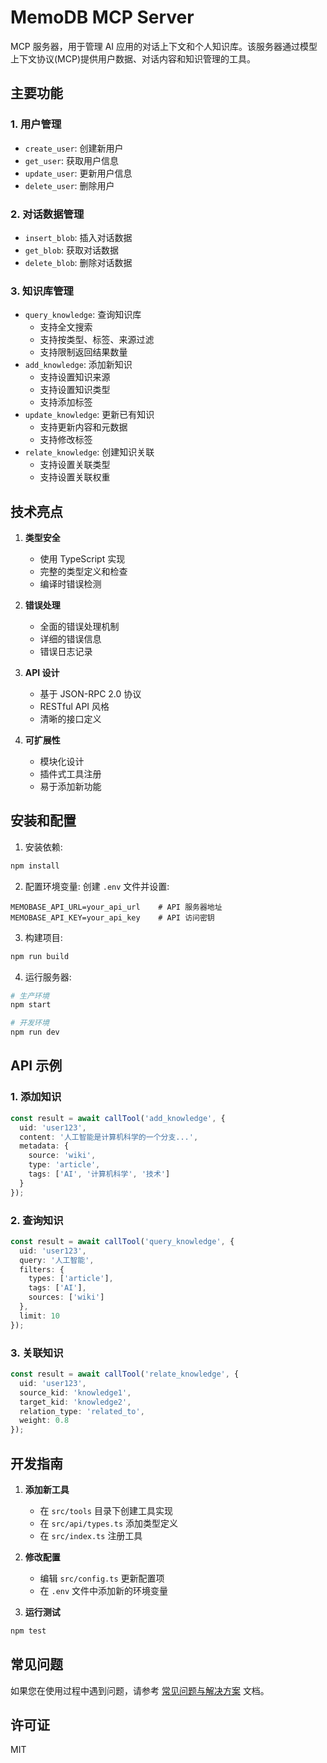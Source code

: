 # MemoDB MCP Server

MCP 服务器，用于管理 AI 应用的对话上下文和个人知识库。该服务器通过模型上下文协议(MCP)提供用户数据、对话内容和知识管理的工具。

## 主要功能

### 1. 用户管理
- `create_user`: 创建新用户
- `get_user`: 获取用户信息
- `update_user`: 更新用户信息
- `delete_user`: 删除用户

### 2. 对话数据管理
- `insert_blob`: 插入对话数据
- `get_blob`: 获取对话数据
- `delete_blob`: 删除对话数据

### 3. 知识库管理
- `query_knowledge`: 查询知识库
  * 支持全文搜索
  * 支持按类型、标签、来源过滤
  * 支持限制返回结果数量
- `add_knowledge`: 添加新知识
  * 支持设置知识来源
  * 支持设置知识类型
  * 支持添加标签
- `update_knowledge`: 更新已有知识
  * 支持更新内容和元数据
  * 支持修改标签
- `relate_knowledge`: 创建知识关联
  * 支持设置关联类型
  * 支持设置关联权重

## 技术亮点

1. **类型安全**
   - 使用 TypeScript 实现
   - 完整的类型定义和检查
   - 编译时错误检测

2. **错误处理**
   - 全面的错误处理机制
   - 详细的错误信息
   - 错误日志记录

3. **API 设计**
   - 基于 JSON-RPC 2.0 协议
   - RESTful API 风格
   - 清晰的接口定义

4. **可扩展性**
   - 模块化设计
   - 插件式工具注册
   - 易于添加新功能

## 安装和配置

1. 安装依赖:
```bash
npm install
```

2. 配置环境变量:
创建 `.env` 文件并设置:
```env
MEMOBASE_API_URL=your_api_url    # API 服务器地址
MEMOBASE_API_KEY=your_api_key    # API 访问密钥
```

3. 构建项目:
```bash
npm run build
```

4. 运行服务器:
```bash
# 生产环境
npm start

# 开发环境
npm run dev
```

## API 示例

### 1. 添加知识
```typescript
const result = await callTool('add_knowledge', {
  uid: 'user123',
  content: '人工智能是计算机科学的一个分支...',
  metadata: {
    source: 'wiki',
    type: 'article',
    tags: ['AI', '计算机科学', '技术']
  }
});
```

### 2. 查询知识
```typescript
const result = await callTool('query_knowledge', {
  uid: 'user123',
  query: '人工智能',
  filters: {
    types: ['article'],
    tags: ['AI'],
    sources: ['wiki']
  },
  limit: 10
});
```

### 3. 关联知识
```typescript
const result = await callTool('relate_knowledge', {
  uid: 'user123',
  source_kid: 'knowledge1',
  target_kid: 'knowledge2',
  relation_type: 'related_to',
  weight: 0.8
});
```

## 开发指南

1. **添加新工具**
   - 在 `src/tools` 目录下创建工具实现
   - 在 `src/api/types.ts` 添加类型定义
   - 在 `src/index.ts` 注册工具

2. **修改配置**
   - 编辑 `src/config.ts` 更新配置项
   - 在 `.env` 文件中添加新的环境变量

3. **运行测试**
```bash
npm test
```

## 常见问题

如果您在使用过程中遇到问题，请参考 [常见问题与解决方案](docs/TROUBLESHOOTING.md) 文档。

## 许可证

MIT
